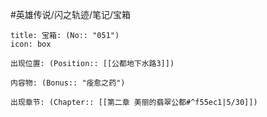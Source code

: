 #英雄传说/闪之轨迹/笔记/宝箱
```ad-quote
title: 宝箱: (No:: "051")
icon: box

出现位置: (Position:: [[公都地下水路3]])

内容物: (Bonus:: "痊愈之药")

出现章节: (Chapter:: [[第二章 美丽的翡翠公都#^f55ec1|5/30]])

```
